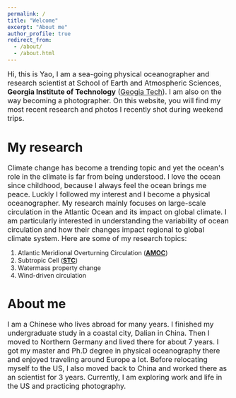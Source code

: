 ```yaml
---
permalink: /
title: "Welcome"
excerpt: "About me"
author_profile: true
redirect_from: 
  - /about/
  - /about.html
---
```


<span style="font-size:16px; text-align: justify;">Hi, this is Yao, I am a sea-going physical oceanographer and research scientist at School of Earth and Atmospheric Sciences, <span style="font-weight:bold">Georgia Institute of Technology</span> (<a href="https://eas.gatech.edu//">Geogia Tech</a>). I am also on the way becoming a photographer. On this website, you will find my most recent research and photos I recently shot during weekend trips.</span>

My research
======
<span style="font-size:16px; text-align: justify;">Climate change has become a trending topic and yet the ocean's role in the climate is far from being understood. I love the ocean since childhood, because I always feel the ocean brings me peace. Luckly I followed my interest and I become a physical oceanographer. My research mainly focuses on large-scale circulation in the Atlantic Ocean and its impact on global climate. I am particularly interested in understanding the variability of ocean circulation and how their changes impact regional to global climate system. Here are some of my research topics:</span>
1. Atlantic Meridional Overturning Circulation (<span style="font-weight:bold"><a href="https://www.science.org/doi/10.1126/sciadv.abc7836">AMOC</a></span>) 
2. Subtropic Cell (<span style="font-weight:bold"><a href="https://doi.org/10.1029/2021JC018191STC">STC</a></span>) 
3. Watermass property change
4. Wind-driven circulation

About me
======
<span style="font-size:16px; text-align: justify;">I am a Chinese who lives abroad for many years. I finished my undergraduate study in a coastal city, Dalian in China. Then I moved to Northern Germany and lived there for about 7 years. I got my master and Ph.D degree in physical oceanography there and enjoyed traveling around Europe a lot. Before relocating myself to the US, I also moved back to China and worked there as an scientist for 3 years. Currently, I am exploring work and life in the US and practicing photography.</span>